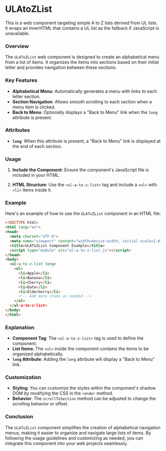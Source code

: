 
# ULAtoZList

This is a web component targeting simple A to Z lists derived from UL lists. It wraps an innerHTML that contains a UL list as the fallback if JavaScript is unavailable.


### Overview

The `ULAToZList` web component is designed to create an alphabetical menu from a list of items. It organizes the items into sections based on their initial letter and provides navigation between these sections.

### Key Features

- **Alphabetical Menu**: Automatically generates a menu with links to each letter section.
- **Section Navigation**: Allows smooth scrolling to each section when a menu item is clicked.
- **Back to Menu**: Optionally displays a "Back to Menu" link when the `long` attribute is present.

### Attributes

- **`long`**: When this attribute is present, a "Back to Menu" link is displayed at the end of each section.

### Usage

1. **Include the Component**: Ensure the component's JavaScript file is included in your HTML.

2. **HTML Structure**: Use the `<ul-a-to-z-list>` tag and include a `<ul>` with `<li>` items inside it.

### Example

Here's an example of how to use the `ULAToZList` component in an HTML file:

```html
<!DOCTYPE html>
<html lang="en">
<head>
  <meta charset="UTF-8">
  <meta name="viewport" content="width=device-width, initial-scale=1.0">
  <title>ULAToZList Component Example</title>
  <script type="module" src="ul-a-to-z-list.js"></script>
</head>
<body>
  <ul-a-to-z-list long>
    <ul>
      <li>Apple</li>
      <li>Banana</li>
      <li>Cherry</li>
      <li>Date</li>
      <li>Elderberry</li>
      <!-- Add more items as needed -->
    </ul>
  </ul-a-to-z-list>
</body>
</html>
```

### Explanation

- **Component Tag**: The `<ul-a-to-z-list>` tag is used to define the component.
- **List Items**: The `<ul>` inside the component contains the items to be organized alphabetically.
- **`long` Attribute**: Adding the `long` attribute will display a "Back to Menu" link.

### Customization

- **Styling**: You can customize the styles within the component's shadow DOM by modifying the CSS in the `render` method.
- **Behavior**: The `scrollToSection` method can be adjusted to change the scrolling behavior or offset.

### Conclusion

The `ULAToZList` component simplifies the creation of alphabetical navigation menus, making it easier to organize and navigate large lists of items. By following the usage guidelines and customizing as needed, you can integrate this component into your web projects seamlessly.
